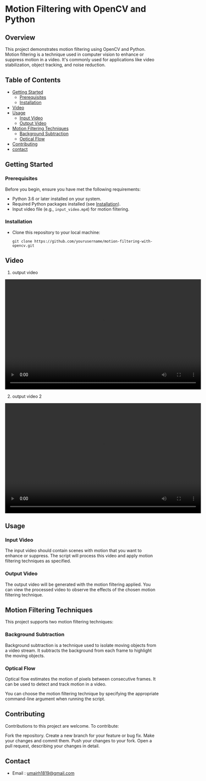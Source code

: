 # Motion Filtering with OpenCV and Python

## Overview

This project demonstrates motion filtering using OpenCV and Python. Motion filtering is a technique used in computer vision to enhance or suppress motion in a video. It's commonly used for applications like video stabilization, object tracking, and noise reduction.

## Table of Contents

- [Getting Started](#getting-started)
  - [Prerequisites](#prerequisites)
  - [Installation](#installation)
- [Video](#video)
- [Usage](#usage)
  - [Input Video](#input-video)
  - [Output Video](#output-video)
- [Motion Filtering Techniques](#motion-filtering-techniques)
  - [Background Subtraction](#background-subtraction)
  - [Optical Flow](#optical-flow)
- [Contributing](#contributing)
- [contact](#contact)

## Getting Started

### Prerequisites

Before you begin, ensure you have met the following requirements:

- Python 3.6 or later installed on your system.
- Required Python packages installed (see [Installation](#installation)).
- Input video file (e.g., `input_video.mp4`) for motion filtering.

### Installation

-  Clone this repository to your local machine:

   ```shell
   git clone https://github.com/yourusername/motion-filtering-with-opencv.git
   ```

## Video

1. output video

<video width="640" height="360" controls>
  <source src="output_video.mp4" type="video/mp4">
  Your browser does not support the video tag.
</video>

2. output video 2

<video width="640" height="360" controls>
  <source src="output_video 2.mp4" type="video/mp4">
  Your browser does not support the video tag.
</video>

## Usage

### Input Video

The input video should contain scenes with motion that you want to enhance or suppress. The script will process this video and apply motion filtering techniques as specified.

### Output Video

The output video will be generated with the motion filtering applied. You can view the processed video to observe the effects of the chosen motion filtering technique.

## Motion Filtering Techniques

This project supports two motion filtering techniques:

### Background Subtraction

Background subtraction is a technique used to isolate moving objects from a video stream. It subtracts the background from each frame to highlight the moving objects.

### Optical Flow

Optical flow estimates the motion of pixels between consecutive frames. It can be used to detect and track motion in a video.

You can choose the motion filtering technique by specifying the appropriate command-line argument when running the script.

## Contributing

Contributions to this project are welcome. To contribute:

Fork the repository.
Create a new branch for your feature or bug fix.
Make your changes and commit them.
Push your changes to your fork.
Open a pull request, describing your changes in detail.

## Contact

- Email : umairh1819@gmail.com
